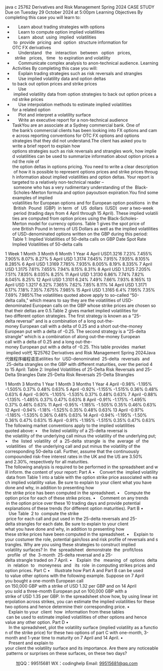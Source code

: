java c
25762
Derivatives and Risk Management
Spring 2024
CASE STUDY
Due on Tuesday 29 October 2024 at 5:00pm
Learning Objectives
By completing this case you will learn to:
-      Learn about trading strategies with options
-      Learn to compute option implied volatilities
-      Learn  about  using  implied  volatilities  to  provide  pricing  and  option  structure information for OTC FX derivatives
-      Understand   the   interaction   between   option   prices,   strike   prices,   time   to expiration and volatility
-      Communicate complex analysis to anon-technical audience.
Learning Activities
By completing this case you will:
-      Explain trading strategies such as risk reversals and strangles
-      Use implied volatility data and option deltas to back out option prices and strike prices
-      Use  implied volatility data from option strategies to back out option prices and strike prices
-      Use interpolation methods to estimate implied volatilities for a related option
-      Plot and interpret a volatility surface
-      Write an executive report for a non-technical audience
TaskYou are an associate at a Sydney commercial bank. One of the bank’s commercial clients has been looking into FX options and came across reporting conventions for OTC FX options and options strategies that they did not understand.The client has asked you to write a brief report to explain how options strategies such as risk reversals and strangles work, how implied volatilities can be used to summarize information about option prices and the role of the option deltas in options pricing. You need to write a clear description of how it is possible to represent options prices and strike prices through information about implied volatilities and option deltas. Your report is targeted to a relatively non-technical reader – someone who has a very rudimentary understanding of the  Black- Scholes-Merton formula and option payoutson expiration.You find some examples of implied volatilities for European options and for European option positions  in the  British  Pound  (GBP)  in term  of  US  dollars  (USD)  over a two-week  period (trading days from 4 April through 15 April). These implied volatilities are computed from option prices using the Black-Scholes-Merton model for currency options.
Table 1 gives the spot price of one British Pound in terms of US Dollars as well as the implied volatilities of USD-denominated options written on the GBP during this period:
Table 1: Implied Volatilities of 50-delta calls on GBP
Date
Spot Rate
Implied Volatilities of 50-delta calls


1 Week
1 Month
3 Month
6 Month
1 Year
4 April
USD1.3216
7.23%
7.455%
7.905%
8.07%
8.27%
5 April
USD 1.3174
7.645%
7.915%
7.935%
8.105%
8.285%
6 April
USD 1.3169
7.785%
7.935%
8.005%
8.19%
8.335%
7 April
USD 1.3175
7.61%
7.655%
7.94%
8.15%
8.31%
8 April
USD 1.3125
7.205%
7.51%
7.835%
8.035%
8.25%
11 April
USD 1.3130
6.86%
7.74%
7.82%
8.045%
8.25%
12 April
USD 1.3101
6.24%
7.49%
7.66%
7.93%
8.165%
13 April
USD 1.3217
6.32%
7.365%
7.62%
7.85%
8.11%
14 April
USD 1.3171
6.17%
7.18%
7.35%
7.675%
7.985%
15 April
USD 1.3165
6.4%
7.195%
7.35%
7.69%
7.985%The volatilities quoted above apply to so-called “50-delta calls," which means to say they are the volatilities of USD-denominated European calls on the GBP whose strike prices are chosen so that their deltas are 0.5.Table 2 gives market implied volatilities for two different option strategies. The first strategy is known as a “25-delta reversal" and is a combination of a long out-the-money European call with a delta of 0.25 and a short out-the-money European put with a delta of -0.25. The second strategy is a “25-delta strangle" which is a combination of along out-the-money European call with a delta of 0.25 and a long out-the-money European put with a delta of -0.25. This table provides  market  implied vol代 写25762 Derivatives and Risk Management Spring 2024Java
代做程序编程语言atilities for  USD-denominated  25-delta  reversals  and  25-delta strangles on the GBP with different maturities, over the period 4 to 15 April:
Table 2: Implied Volatilities of 25-Delta Risk Reversals and 25-Delta Strangles
Date
25-Delta Risk Reversals
25-Delta Strangles

1 Month
3 Months
1 Year
1 Month
3 Months
1 Year
4 April
-0.98%
-1.195%
-1.505%
0.37%
0.48%
0.63%
5 April
-0.92%
-1.155%
-1.515%
0.36%
0.48%
0.63%
6 April
-0.90%
-1.105%
-1.535%
0.37%
0.48%
0.63%
7 April
-0.88%
-1.135%
-1.485%
0.37%
0.47%
0.63%
8 April
-0.91%
-1.175%
-1.495%
0.37%
0.46%
0.63%
11 April
-0.95%
-1.185%
-1.505%
0.35%
0.46%
0.63%
12 April
-0.94%
-1.18%
-1.525%
0.35%
0.48%
0.63%
13 April
-0.97%
-1.185%
-1.535%
0.36%
0.48%
0.63%
14 April
-0.94%
-1.195%
-1.50%
0.36%
0.47%
0.63%
15 April
-0.91%
-1.195%
-1.515%
0.35%
0.47%
0.63%
The following market conventions apply to the implied volatilities quoted above:
•    the listed volatility of a 25-delta reversal is the volatility of the underlying call minus the volatility of the underlying put;
•    the  listed  volatility  of  a  25-delta  strangle  is  the  average  of  the  volatilities  of  the underlying call and put minus the volatility of the corresponding 50-delta call.
Further, assume that the continuously compounded risk-free interest rates in the UK and the US are 3.50% and 2.30%, respectively for all maturities.
The following analysis is required to be performed in the spreadsheet and will inform. the content of your report:
Part A
•    Convert the  implied volatility  data from Table 1 into a table with the option strike price associated with each implied volatility value. Be sure to explain to your client what you have done and why, in addition to presenting how the strike price has been computed in the spreadsheet.
•    Compute the option price for each of these strike prices.
•    Comment on any trends  in the option price over these 10 trading days and provide potential explanations of these trends (for different option maturities).
Part B
•    Use Table  2 to  compute the strike  price for each call and put used in the 25-delta reversals and 25-delta strangles for each date. Be sure to explain to your client what you have done and why, in addition to presenting how these strike prices have been computed in the spreadsheet.
•    Explain to your costumer the role, potential gain/loss and risk profile of reversals and strangles. Why are you using these strategies to construct implied volatility surfaces? In  the  spreadsheet  demonstrate  the  profit/loss   profile  of  the  3-month  25-delta reversal and a 25-delta strangle traded on 7 April.
•    Explain  the   meaning  of  options  delta   in  relation  to   moneyness  and   its  role  in computing strikes prices and option prices.
Part C
•    Illustrate how Part A and Part B can be used to value other options with the following example. Suppose on 7 April you bought a one-month European call on 150,000 GBP with a strike of USD 1.32 per GBP and on 14 April you sold a three-month European put on 100,000 GBP with a strike of USD 1.35 per GBP. In the spreadsheet show how, by using linear interpolation across strikes, you can estimate the implied volatilities for these two options and hence determine their corresponding price.
•    Explain to your  client  how  information from these tables  can be used to estimate implied volatilities of other options and hence value any other option.
Part D
•    In the spreadsheet, plot the volatility surface (implied volatility as a function of the strike price) for these two options of part C with one-month, 3-month and 1-year time to maturity on 7 April and 14 April.
•    Present and explain to your client the volatility surface and its importance. Are there any noticeable patterns or surprises on these surfaces, on these two days?



         
加QQ：99515681  WX：codinghelp  Email: 99515681@qq.com
